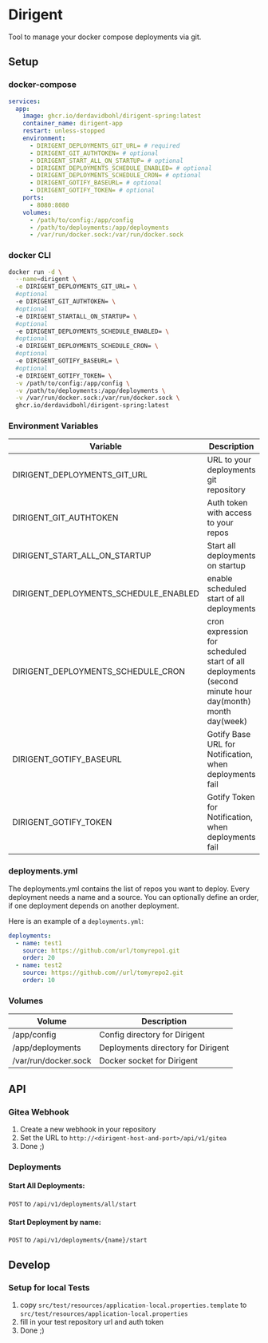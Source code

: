 # Dirigent

Tool to manage your docker compose deployments via git.

## Setup

### docker-compose

```yml
services:
  app:
    image: ghcr.io/derdavidbohl/dirigent-spring:latest
    container_name: dirigent-app
    restart: unless-stopped
    environment:
      - DIRIGENT_DEPLOYMENTS_GIT_URL= # required
      - DIRIGENT_GIT_AUTHTOKEN= # optional
      - DIRIGENT_START_ALL_ON_STARTUP= # optional
      - DIRIGENT_DEPLOYMENTS_SCHEDULE_ENABLED= # optional
      - DIRIGENT_DEPLOYMENTS_SCHEDULE_CRON= # optional
      - DIRIGENT_GOTIFY_BASEURL= # optional
      - DIRIGENT_GOTIFY_TOKEN= # optional
    ports:
      - 8080:8080
    volumes:
      - /path/to/config:/app/config
      - /path/to/deployments:/app/deployments
      - /var/run/docker.sock:/var/run/docker.sock
```

### docker CLI

```bash
docker run -d \
  --name=dirigent \
  -e DIRIGENT_DEPLOYMENTS_GIT_URL= \
  #optional
  -e DIRIGENT_GIT_AUTHTOKEN= \
  #optional
  -e DIRIGENT_STARTALL_ON_STARTUP= \
  #optional
  -e DIRIGENT_DEPLOYMENTS_SCHEDULE_ENABLED= \
  #optional
  -e DIRIGENT_DEPLOYMENTS_SCHEDULE_CRON= \
  #optional
  -e DIRIGENT_GOTIFY_BASEURL= \
  #optional
  -e DIRIGENT_GOTIFY_TOKEN= \
  -v /path/to/config:/app/config \
  -v /path/to/deployments:/app/deployments \
  -v /var/run/docker.sock:/var/run/docker.sock \
  ghcr.io/derdavidbohl/dirigent-spring:latest
```

### Environment Variables

| Variable                              | Description                                                                                           | Default         |
|---------------------------------------|-------------------------------------------------------------------------------------------------------|-----------------|
| DIRIGENT_DEPLOYMENTS_GIT_URL          | URL to your deployments git repository                                                                |                 |
| DIRIGENT_GIT_AUTHTOKEN                | Auth token with access to your repos                                                                  |                 |
| DIRIGENT_START_ALL_ON_STARTUP         | Start all deployments on startup                                                                      | `true`          |
| DIRIGENT_DEPLOYMENTS_SCHEDULE_ENABLED | enable scheduled start of all deployments                                                             | `true`          |
| DIRIGENT_DEPLOYMENTS_SCHEDULE_CRON    | cron expression for scheduled start of all deployments (second minute hour day(month) month day(week) | `* */5 * * * *` |
| DIRIGENT_GOTIFY_BASEURL               | Gotify Base URL for Notification, when deployments fail                                               |                 |
| DIRIGENT_GOTIFY_TOKEN                 | Gotify Token for Notification, when deployments fail                                                  |                 |

### deployments.yml

The deployments.yml contains the list of repos you want to deploy. Every deployment needs a name and a source. You can optionally define an order, if one deployment depends on another deployment.  
  
Here is an example of a `deployments.yml`:

```yaml
deployments:
  - name: test1
    source: https://github.com/url/tomyrepo1.git
    order: 20
  - name: test2
    source: https://github.com//url/tomyrepo2.git
    order: 10
```

### Volumes

| Volume               | Description                        |
|----------------------|------------------------------------|
| /app/config          | Config directory for Dirigent      |
| /app/deployments     | Deployments directory for Dirigent |
| /var/run/docker.sock | Docker socket for Dirigent         |

## API

### Gitea Webhook

1. Create a new webhook in your repository
2. Set the URL to `http://<dirigent-host-and-port>/api/v1/gitea`
3. Done ;)

### Deployments

#### Start All Deployments:

`POST` to `/api/v1/deployments/all/start`

#### Start Deployment by name:

`POST` to `/api/v1/deployments/{name}/start`

## Develop

### Setup for local Tests

1. copy `src/test/resources/application-local.properties.template` to `src/test/resources/application-local.properties`
2. fill in your test repository url and auth token
3. Done ;)

